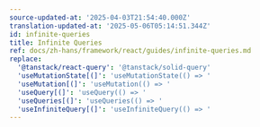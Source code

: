 ```yaml
---
source-updated-at: '2025-04-03T21:54:40.000Z'
translation-updated-at: '2025-05-06T05:14:51.344Z'
id: infinite-queries
title: Infinite Queries
ref: docs/zh-hans/framework/react/guides/infinite-queries.md
replace:
  '@tanstack/react-query': '@tanstack/solid-query'
  'useMutationState[(]': 'useMutationState(() => '
  'useMutation[(]': 'useMutation(() => '
  'useQuery[(]': 'useQuery(() => '
  'useQueries[(]': 'useQueries(() => '
  'useInfiniteQuery[(]': 'useInfiniteQuery(() => '
---
```

